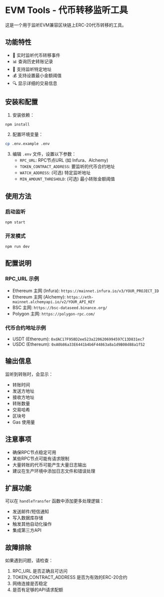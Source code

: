 # EVM Tools - 代币转移监听工具

这是一个用于监听EVM兼容区块链上ERC-20代币转移的工具。

## 功能特性

- 🔄 实时监听代币转移事件
- 📊 查询历史转账记录  
- 🎯 支持监听特定地址
- 💰 支持设置最小金额阈值
- 🔍 显示详细的交易信息

## 安装和配置

1. 安装依赖：
```bash
npm install
```

2. 配置环境变量：
```bash
cp .env.example .env
```

3. 编辑 `.env` 文件，设置以下参数：
   - `RPC_URL`: RPC节点URL (如 Infura、Alchemy)
   - `TOKEN_CONTRACT_ADDRESS`: 要监听的代币合约地址
   - `WATCH_ADDRESS`: (可选) 特定监听地址
   - `MIN_AMOUNT_THRESHOLD`: (可选) 最小转账金额阈值

## 使用方法

### 启动监听
```bash
npm start
```

### 开发模式
```bash
npm run dev
```

## 配置说明

### RPC_URL 示例
- Ethereum 主网 (Infura): `https://mainnet.infura.io/v3/YOUR_PROJECT_ID`
- Ethereum 主网 (Alchemy): `https://eth-mainnet.alchemyapi.io/v2/YOUR_API_KEY`
- BSC 主网: `https://bsc-dataseed.binance.org/`
- Polygon 主网: `https://polygon-rpc.com/`

### 代币合约地址示例
- USDT (Ethereum): `0xdAC17F958D2ee523a2206206994597C13D831ec7`
- USDC (Ethereum): `0xA0b86a33E6441b4b6F44863a8a1d9B08d88a1f52`

## 输出信息

监听到转账时，会显示：
- 转账时间
- 发送方地址
- 接收方地址  
- 转账数量
- 交易哈希
- 区块号
- Gas 使用量

## 注意事项

- 确保RPC节点稳定可用
- 某些RPC节点可能有请求限制
- 大量转账的代币可能产生大量日志输出
- 建议在生产环境中添加日志文件和错误处理

## 扩展功能

可以在 `handleTransfer` 函数中添加更多处理逻辑：
- 发送邮件/短信通知
- 写入数据库存储
- 触发其他自动化操作
- 集成第三方API

## 故障排除

如果遇到问题，请检查：
1. RPC_URL 是否正确且可访问
2. TOKEN_CONTRACT_ADDRESS 是否为有效的ERC-20合约
3. 网络连接是否稳定
4. 是否有足够的API请求配额